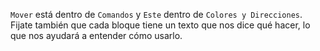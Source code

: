 `Mover` está dentro de `Comandos` y `Este` dentro de `Colores y Direcciones`. Fijate también que cada bloque tiene un texto que nos dice qué hacer, lo que nos ayudará a entender cómo usarlo.